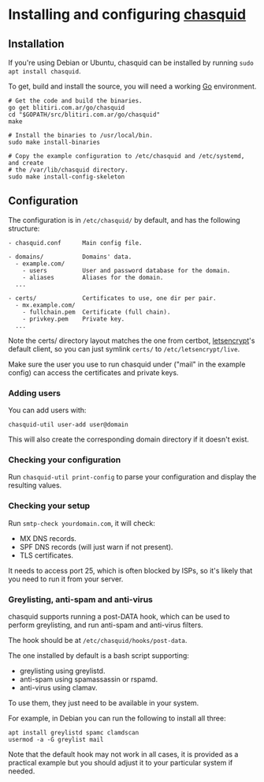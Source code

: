
# Installing and configuring [chasquid](https://blitiri.com.ar/p/chasquid)

## Installation

If you're using Debian or Ubuntu, chasquid can be installed by running
`sudo apt install chasquid`.

To get, build and install the source, you will need a working
[Go](http://golang.org) environment.

```shell
# Get the code and build the binaries.
go get blitiri.com.ar/go/chasquid
cd "$GOPATH/src/blitiri.com.ar/go/chasquid"
make

# Install the binaries to /usr/local/bin.
sudo make install-binaries

# Copy the example configuration to /etc/chasquid and /etc/systemd, and create
# the /var/lib/chasquid directory.
sudo make install-config-skeleton
```


## Configuration

The configuration is in `/etc/chasquid/` by default, and has the following
structure:

```
- chasquid.conf      Main config file.

- domains/           Domains' data.
  - example.com/
    - users          User and password database for the domain.
    - aliases        Aliases for the domain.
  ...

- certs/             Certificates to use, one dir per pair.
  - mx.example.com/
    - fullchain.pem  Certificate (full chain).
    - privkey.pem    Private key.
  ...
```

Note the certs/ directory layout matches the one from certbot,
[letsencrypt](https://letsencrypt.org)'s
default client, so you can just symlink `certs/` to `/etc/letsencrypt/live`.

Make sure the user you use to run chasquid under ("mail" in the example
config) can access the certificates and private keys.


### Adding users

You can add users with:

```
chasquid-util user-add user@domain
```

This will also create the corresponding domain directory if it doesn't exist.


### Checking your configuration

Run `chasquid-util print-config` to parse your configuration and display the
resulting values.


### Checking your setup

Run `smtp-check yourdomain.com`, it will check:

* MX DNS records.
* SPF DNS records (will just warn if not present).
* TLS certificates.

It needs to access port 25, which is often blocked by ISPs, so it's likely
that you need to run it from your server.


### Greylisting, anti-spam and anti-virus

chasquid supports running a post-DATA hook, which can be used to perform
greylisting, and run anti-spam and anti-virus filters.

The hook should be at `/etc/chasquid/hooks/post-data`.


The one installed by default is a bash script supporting:

* greylisting using greylistd.
* anti-spam using spamassassin or rspamd.
* anti-virus using clamav.

To use them, they just need to be available in your system.

For example, in Debian you can run the following to install all three:

```
apt install greylistd spamc clamdscan
usermod -a -G greylist mail
```

Note that the default hook may not work in all cases, it is provided as a
practical example but you should adjust it to your particular system if
needed.

